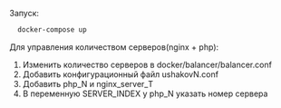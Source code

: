 Запуск: 
```bash
  docker-compose up
```

Для управления количеством серверов(nginx + php):
1. Изменить количество серверов в docker/balancer/balancer.conf
2. Добавить конфигурационный файл ushakovN.conf
3. Добавить php_N и nginx_server_Т
4. В переменную SERVER_INDEX у php_N указать номер сервера
